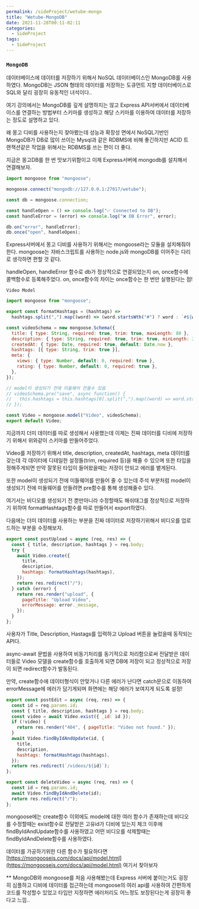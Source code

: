```yaml
---
permalink: /sideProject/wetube-mongo
title: "Wetube-MongoDB"
date: 2021-11-28T00:11-02:11
categories:
  - SideProject
tags:
  - SideProject
---
```


### `MongoDB`

데이터베이스에 데이터를 저장하기 위해서 NoSQL 데이터베이스인 MongoDB를 사용하였다. MongoDB는 JSON 형태의 데이터를 저장하는 도큐먼트 지향 데이터베이스로 SQL와 달리 굉장히 유동적인 녀석이다..

여기 강의에서는 MongoDB를 깊게 설명하지는 않고 Express API서버에서 데이터베이스를 연결하는 방법부터 스키마를 생성하고 해당 스키마를 이용하여 데이터를 저장하는 정도로 설명하고 있다.

왜 몽고 디비를 사용하는지 찾아봤는데 성능과 확장성 면에서 NoSQL기반인 MongoDB가 DB로 많이 쓰이는 Mysql과 같은 RDBMS에 비해 좋긴하지만 ACID 트랜잭션같은 작업을 위해서는 RDBMS를 쓰는 편이 더 좋다.

지금은 몽고DB를 한 번 맛보기위함이고 이제 Express서버에 mongodb를 설치해서 연결해보자.

```javascript
import mongoose from "mongoose";

mongoose.connect("mongodb://127.0.0.1:27017/wetube");

const db = mongoose.connection;

const handleOpen = () => console.log("✅ Connected to DB");
const handleError = (error) => console.log("❌ DB Error", error);

db.on("error", handleError);
db.once("open", handleOpen);
```

Express서버에서 몽고 디비를 사용하기 위해서는 mongoose라는 모듈을 설치해줘야한다. mongoose는 자바스크립트를 사용하는 node.js와 mongoDB를 이어주는 다리로 생각하면 편할 것 같다.

handleOpen, handleError 함수로 db가 정상적으로 연결되었는지 on, once함수에 콜백함수로 등록해주었다. on, once함수의 차이는 once함수는 한 번만 실행된다는 점!

`Video Model`

```javascript
import mongoose from "mongoose";

export const formatHashtags = (hashtags) =>
  hashtags.split(",").map((word) => (word.startsWth("#") ? word : `#${word}`));

const videoSchema = new mongoose.Schema({
  title: { type: String, required: true, trim: true, maxLength: 80 },
  description: { type: String, required: true, trim: true, minLength: 20 },
  createdAt: { type: Date, required: true, default: Date.now },
  hashtags: [{ type: String, trim: true }],
  meta: {
    views: { type: Number, default: 0, required: true },
    rating: { type: Number, default: 0, required: true },
  },
});

// model이 생성되기 전에 미들웨어 만들수 있음
// videoSchema.pre("save", async function() {
//   this.hashtags = this.hashtags[0].split(",").map((word) => word.startsWth("#") ? word : `#${word}`);
// });

const Video = mongoose.model("Video", videoSchema);
export default Video;
```

지금까지 더미 데이터를 따로 생성해서 사용했는데 이제는 진짜 데이터를 디비에 저장하기 위해서 위와같이 스키마를 만들어주었다.

Video를 저장하기 위해서 title, description, createdAt, hashtags, meta 데이터를 갖는데 각 데이터에 디테일한 설정들(trim, required 등)을 해줄 수 있으며 또한 타입을 정해주게되면 만약 잘못된 타입이 들어왔을때는 저장이 안되고 에러를 뱉게된다.

또한 model이 생성되기 전에 미들웨어를 만들어 줄 수 있는데 주석 부분처럼 model이 생성되기 전에 미들웨어를 만들려면 pre함수를 통해 생성해줄수 있다.

여기서는 비디오를 생성되기 전 뿐만아니라 수정할때도 해쉬태그를 정상적으로 저장하기 위하여 formatHashtags함수를 따로 만들어서 export하였다.

다음에는 더미 데이터를 사용하는 부분을 진짜 데이터로 저장하기위해서 비디오를 업로드하는 부분을 수정해보자.

```javascript
export const postUpload = async (req, res) => {
  const { title, description, hashtags } = req.body;
  try {
    await Video.create({
      title,
      description,
      hashtags: formatHashtags(hashtags),
    });
    return res.redirect("/");
  } catch (error) {
    return res.render("upload", {
      pageTitle: "Upload Video",
      errorMessage: error._message,
    });
  }
};
```

사용자가 Title, Description, Hastags를 입력하고 Upload 버튼을 눌렀을때 동작되는 API다.

async-await 문법을 사용하여 비동기처리를 동기적으로 처리함으로써 전달받은 데이터들로 Video 모델을 create함수를 호출하게 되면 DB에 저장이 되고 정상적으로 저장이 되면 redirect함수가 발동된다.

만약, create함수에 데이터형식이 안맞거나 다른 에러가 난다면 catch문으로 이동하여 errorMessage에 에러가 담기게되며 화면에는 해당 에러가 보여지게 되도록 설정!

```javascript
export const postEdit = async (req, res) => {
  const id = req.params.id;
  const { title, description, hashtags } = req.body;
  const video = await Video.exist({ _id: id });
  if (!video) {
    return res.render("404", { pageTitle: "Video not found." });
  }
  await Video.findByIdAndUpdate(id, {
    title,
    description,
    hashtags: formatHashtags(hashtags),
  });
  return res.redirect(`/videos/${id}`);
};

export const deleteVideo = async (req, res) => {
  const id = req.params.id;
  await Video.findByIdAndDelete(id);
  return res.redirect("/");
};
```

mongoose에는 create함수 이외에도 model에 대한 여러 함수가 존재하는데 비디오를 수정할때는 exist함수로 전달받은 고유id가 디비에 있는지 체크 이후에 findByIdAndUpdate함수를 사용하였고 어떤 비디오를 삭제할때는 findByIdAndDelete함수를 사용하였다.

데이터를 가공하기위한 다른 함수가 필요하다면 [https://mongoosejs.com/docs/api/model.html](https://mongoosejs.com/docs/api/model.html) 여기서 찾아보자

\*\* MongoDB와 mongoose를 처음 사용해봤는데 Express 서버에 붙이는거도 굉장히 심플하고 디비에 데이터를 접근하는데 mongoose의 여러 api를 사용하여 간편하게 코드를 작성할수 있었고 타입만 지정하면 에러처리도 어느정도 보장된다는게 굉장히 좋다고 느낌..
